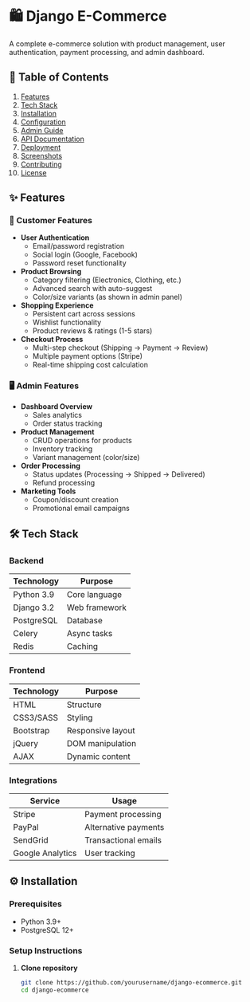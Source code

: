 # 🛍️ Django E-Commerce 

A complete e-commerce solution with product management, user authentication, payment processing, and admin dashboard.


## 📌 Table of Contents
1. [Features](#-features)
2. [Tech Stack](#-tech-stack)
3. [Installation](#-installation)
4. [Configuration](#-configuration)
5. [Admin Guide](#-admin-guide)
6. [API Documentation](#-api-documentation)
7. [Deployment](#-deployment)
8. [Screenshots](#-screenshots)
9. [Contributing](#-contributing)
10. [License](#-license)

## ✨ Features

### 🛒 Customer Features
- **User Authentication**
  - Email/password registration
  - Social login (Google, Facebook)
  - Password reset functionality
- **Product Browsing**
  - Category filtering (Electronics, Clothing, etc.)
  - Advanced search with auto-suggest
  - Color/size variants (as shown in admin panel)
- **Shopping Experience**
  - Persistent cart across sessions
  - Wishlist functionality
  - Product reviews & ratings (1-5 stars)
- **Checkout Process**
  - Multi-step checkout (Shipping → Payment → Review)
  - Multiple payment options (Stripe)
  - Real-time shipping cost calculation

### 🖥️ Admin Features
- **Dashboard Overview**
  - Sales analytics
  - Order status tracking
- **Product Management**
  - CRUD operations for products
  - Inventory tracking
  - Variant management (color/size)
- **Order Processing**
  - Status updates (Processing → Shipped → Delivered)
  - Refund processing
- **Marketing Tools**
  - Coupon/discount creation
  - Promotional email campaigns

## 🛠 Tech Stack

### Backend
| Technology | Purpose |
|------------|---------|
| Python 3.9 | Core language |
| Django 3.2 | Web framework |
| PostgreSQL | Database |
| Celery | Async tasks |
| Redis | Caching |

### Frontend
| Technology | Purpose |
|------------|---------|
| HTML | Structure |
| CSS3/SASS | Styling |
| Bootstrap | Responsive layout |
| jQuery | DOM manipulation |
| AJAX | Dynamic content |

### Integrations
| Service | Usage |
|---------|-------|
| Stripe | Payment processing |
| PayPal | Alternative payments |
| SendGrid | Transactional emails |
| Google Analytics | User tracking |

## ⚙ Installation

### Prerequisites
- Python 3.9+
- PostgreSQL 12+

### Setup Instructions

1. **Clone repository**
   ```bash
   git clone https://github.com/yourusername/django-ecommerce.git
   cd django-ecommerce
